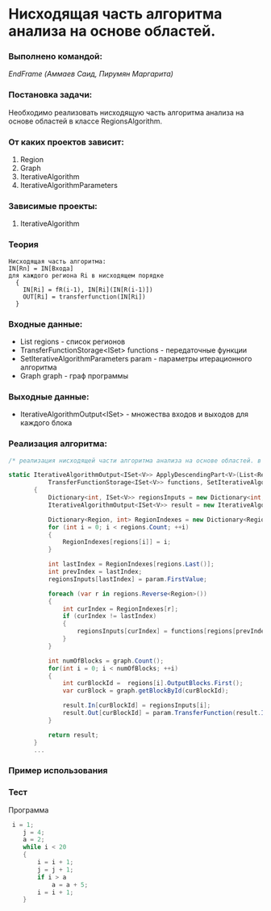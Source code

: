 # Нисходящая часть алгоритма анализа на основе областей.

### Выполнено командой:
*EndFrame (Аммаев Саид,  Пирумян Маргарита)*

### Постановка задачи:
Необходимо реализовать нисходящую часть алгоритма анализа на основе областей в классе RegionsAlgorithm.

### От каких проектов зависит:
1. Region
2. Graph
3. IterativeAlgorithm
4. IterativeAlgorithmParameters

### Зависимые проекты:
1. IterativeAlgorithm

### Теория
```
Нисходящая часть алгоритма:
IN[Rn] = IN[Входа]
для каждого региона Ri в нисходящем порядке
  {
    IN[Ri] = fR(i-1), IN[Ri](IN[R(i-1)])
    OUT[Ri] = transferfunction(IN[Ri])
  }
```

### Входные данные:
 - List<Region> regions - список регионов
 - TransferFunctionStorage<ISet<V>> functions - передаточные функции
 - SetIterativeAlgorithmParameters<V> param - параметры итерационного алгоритма
 - Graph graph - граф программы
 
### Выходные данные:
 - IterativeAlgorithmOutput<ISet<V>> - множества входов и выходов для каждого блока

 ### Реализация алгоритма:

 ``` C#
 /* реализация нисходящей части алгоритма анализа на основе областей. в классе RegionsAlgorithm */
 
 static IterativeAlgorithmOutput<ISet<V>> ApplyDescendingPart<V>(List<Region> regions,
            TransferFunctionStorage<ISet<V>> functions, SetIterativeAlgorithmParameters<V> param, Graph graph)
        {
            Dictionary<int, ISet<V>> regionsInputs = new Dictionary<int, ISet<V>>();
            IterativeAlgorithmOutput<ISet<V>> result = new IterativeAlgorithmOutput<ISet<V>>();

            Dictionary<Region, int> RegionIndexes = new Dictionary<Region, int>();
            for (int i = 0; i < regions.Count; ++i)
            {
                RegionIndexes[regions[i]] = i;
            }

            int lastIndex = RegionIndexes[regions.Last()];
            int prevIndex = lastIndex;
            regionsInputs[lastIndex] = param.FirstValue;

            foreach (var r in regions.Reverse<Region>())
            {
                int curIndex = RegionIndexes[r];
                if (curIndex != lastIndex)
                {
                    regionsInputs[curIndex] = functions[regions[prevIndex], RegionDirection.In, regions[curIndex]](regionsInputs[prevIndex]);
                }
            }

            int numOfBlocks = graph.Count();
            for(int i = 0; i < numOfBlocks; ++i)
            {
                int curBlockId =  regions[i].OutputBlocks.First();
                var curBlock = graph.getBlockById(curBlockId);

                result.In[curBlockId] = regionsInputs[i];
                result.Out[curBlockId] = param.TransferFunction(result.In[curBlockId], curBlock);
            }

            return result;
        }
        ...
 ``` 
 
### Пример использования

### Тест
Программа
```cs 
 i = 1;
    j = 4;
    a = 2;
    while i < 20
    {  
        i = i + 1;
        j = j + 1;
        if i > a
            a = a + 5;
        i = i + 1;
    }
```

```

```


